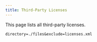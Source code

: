 ```yaml
---
title: Third-Party Licenses
---
```


This page lists all third-party licenses.

```file-list
directory=./files&exclude=licenses.xml
```
